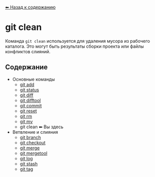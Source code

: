 [⬅ Назад к содержанию](../README.md)

# git clean

Команда `git clean` используется для удаления мусора из рабочего каталога. Это могут быть результаты сборки проекта или файлы конфликтов слияний.

## Содержание
- Основные команды
  - [git add](./add.md)
  - [git status](./status.md)
  - [git diff](./diff.md)
  - [git difftool](./difftool.md)
  - [git commit](./commit.md)
  - [git reset](./reset.md)
  - [git rm](./rm.md)
  - [git mv](./mv.md)
  - git clean ⬅ Вы здесь
- Ветвление и слияния
  - [git branch](./branch.md)
  - [git checkout](./checkout.md)
  - [git merge](./merge.md)
  - [git mergetool](./mergetool.md)
  - [git log](./log.md)
  - [git stash](./stash.md)
  - [git tag](./tag.md)